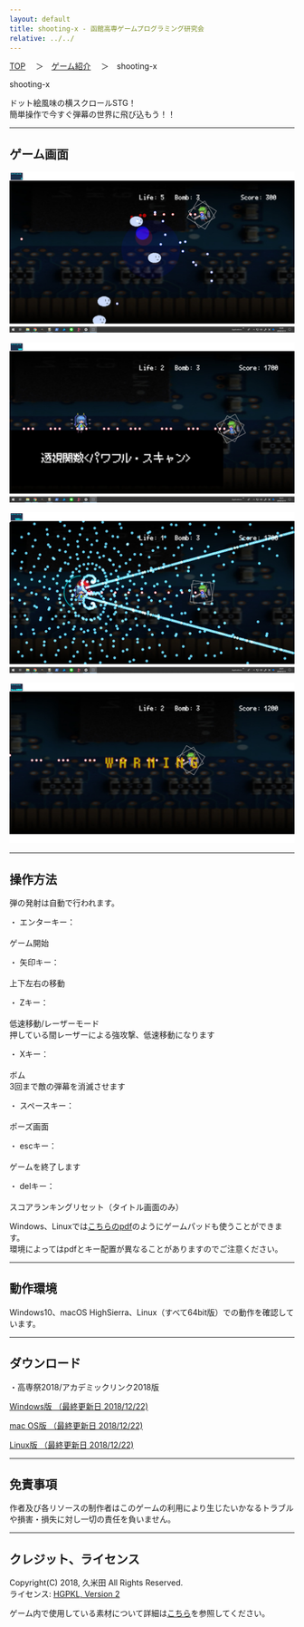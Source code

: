 ```yaml
---
layout: default
title: shooting-x - 函館高専ゲームプログラミング研究会
relative: ../../
---
```

<div class="content">
<div class="main">

<p class="bread">
<a href="../../">TOP</a>
　＞　<a href="../">ゲーム紹介</a>
　＞　shooting-x
</p>

<p class="title">
shooting-x
</p>

<p>
ドット絵風味の横スクロールSTG！
<br>
簡単操作で今すぐ弾幕の世界に飛び込もう！！
</p>

<hr>
<h2>ゲーム画面</h2>

<p>
<img alt="スクリーンショット" src="./ss1.png">
</p>

<p>
<img alt="スクリーンショット" src="./ss2.png">
</p>

<p>
<img alt="スクリーンショット" src="./ss3.png">
</p>

<p>
<img alt="スクリーンショット" src="./ss4.png">
</p>

<hr>
<h2>操作方法</h2>

<p>
弾の発射は自動で行われます。
</p>

<p>
・ エンターキー：
<br>
<br>
ゲーム開始 
</p>


<p>
・ 矢印キー：
<br>
<br>
上下左右の移動
</p>

<p>
・ Zキー： 
<br>
<br>
低速移動/レーザーモード
<br>
押している間レーザーによる強攻撃、低速移動になります
</p>

<p>
・ Xキー： 
<br>
<br>
ボム
<br>
3回まで敵の弾幕を消滅させます
</p>

<p>
・ スペースキー：
<br>
<br>
ポーズ画面
</p>

<p>
・ escキー： 
<br>
<br>
ゲームを終了します
</p>

<p>
・ delキー： 
<br>
<br>
スコアランキングリセット（タイトル画面のみ）
</p>

<p>
Windows、Linuxでは<a href="./shooting-x_manual.pdf">こちらのpdf</a>のようにゲームパッドも使うことができます。
<br>
環境によってはpdfとキー配置が異なることがありますのでご注意ください。
</p>

<hr>
<h2>動作環境</h2>

<p>
Windows10、macOS HighSierra、Linux（すべて64bit版）での動作を確認しています。
</p>

<hr>
<h2>ダウンロード</h2>

<p>
・高専祭2018/アカデミックリンク2018版
</p>

<p>
<a href="https://box.yahoo.co.jp/guest/viewer?sid=box-l-26oalqoyfj6fl63uanefeuz3se-1001&uniqid=780dfd31-8f93-40c0-bda3-1245e7c5003b&viewtype=detail">Windows版 （最終更新日 2018/12/22) </a>
</p>

<p>
<a href="https://box.yahoo.co.jp/guest/viewer?sid=box-l-26oalqoyfj6fl63uanefeuz3se-1001&uniqid=5c60dbc1-b0ac-495a-a8f7-aff01b445d93&viewtype=detail">mac OS版 （最終更新日 2018/12/22) </a>
</p>

<p>
<a href="https://box.yahoo.co.jp/guest/viewer?sid=box-l-26oalqoyfj6fl63uanefeuz3se-1001&uniqid=749b9bd9-97f7-4fd5-af64-080b052c8d6b&viewtype=detail">Linux版 （最終更新日 2018/12/22) </a>
</p>

<hr>
<h2>免責事項</h2>

<p>
作者及び各リソースの制作者はこのゲームの利用により生じたいかなるトラブルや損害・損失に対し一切の責任を負いません。
</p>

<hr>
<h2>クレジット、ライセンス</h2>

<p>
Copyright(C) 2018, 久米田 All Rights Reserved.
<br>
ライセンス: <a href="../../other/HGPKLv2.html">HGPKL, Version 2</a>
</p>

<p>
ゲーム内で使用している素材について詳細は<a href="./readme.txt">こちら</a>を参照してください。
</p>

</div>
</div>
